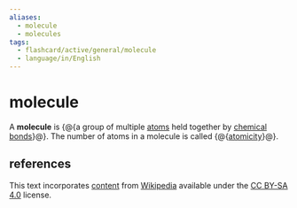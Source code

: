 ```yaml
---
aliases:
  - molecule
  - molecules
tags:
  - flashcard/active/general/molecule
  - language/in/English
---
```


# molecule

A __molecule__ is {@{a group of multiple [atoms](atom.md) held together by [chemical bonds](chemical%20bond.md)}@}. The number of atoms in a molecule is called {@{[atomicity](atomicity.md)}@}.

## references

This text incorporates [content](https://en.wikipedia.org/wiki/molecule) from [Wikipedia](Wikipedia.md) available under the [CC BY-SA 4.0](https://creativecommons.org/licenses/by-sa/4.0/) license.
